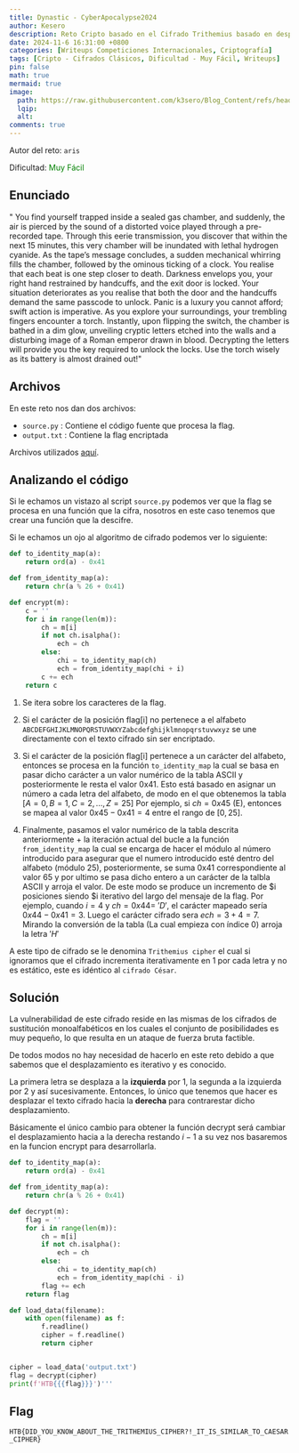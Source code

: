```yaml
---
title: Dynastic - CyberApocalypse2024
author: Kesero
description: Reto Cripto basado en el Cifrado Trithemius basado en desplacamientos incrementales.
date: 2024-11-6 16:31:00 +0800
categories: [Writeups Competiciones Internacionales, Criptografía]
tags: [Cripto - Cifrados Clásicos, Dificultad - Muy Fácil, Writeups]
pin: false
math: true
mermaid: true
image:
  path: https://raw.githubusercontent.com/k3sero/Blog_Content/refs/heads/main/Competiciones_Internacionales_Writeups/2024/Cripto/CyberApocalypse2024/Dynastic/Dynastic.png
  lqip: 
  alt: 
comments: true
---
```


Autor del reto: `aris`

Dificultad: <font color=green>Muy Fácil</font>

## Enunciado

" You find yourself trapped inside a sealed gas chamber, and suddenly, the air is pierced by the sound of a distorted voice played through a pre-recorded tape. Through this eerie transmission, you discover that within the next 15 minutes, this very chamber will be inundated with lethal hydrogen cyanide. As the tape’s message concludes, a sudden mechanical whirring fills the chamber, followed by the ominous ticking of a clock. You realise that each beat is one step closer to death. Darkness envelops you, your right hand restrained by handcuffs, and the exit door is locked. Your situation deteriorates as you realise that both the door and the handcuffs demand the same passcode to unlock. Panic is a luxury you cannot afford; swift action is imperative. As you explore your surroundings, your trembling fingers encounter a torch. Instantly, upon flipping the switch, the chamber is bathed in a dim glow, unveiling cryptic letters etched into the walls and a disturbing image of a Roman emperor drawn in blood. Decrypting the letters will provide you the key required to unlock the locks. Use the torch wisely as its battery is almost drained out!"

## Archivos

En este reto nos dan dos archivos:

- `source.py` : Contiene el código fuente que procesa la flag.
- `output.txt` : Contiene la flag encriptada

Archivos utilizados [aquí](https://github.com/k3sero/Blog_Content/tree/main/Competiciones_Internacionales_Writeups/2024/Cripto/CyberApocalypse2024/Dynastic).

## Analizando el código

Si le echamos un vistazo al script `source.py` podemos ver que la flag se procesa en una función que la cifra, nosotros en este caso tenemos que crear una función que la descifre.

Si le echamos un ojo al algoritmo de cifrado podemos ver lo siguiente:

```python
def to_identity_map(a):
    return ord(a) - 0x41

def from_identity_map(a):
    return chr(a % 26 + 0x41)

def encrypt(m):
    c = ''
    for i in range(len(m)):
        ch = m[i]
        if not ch.isalpha():
            ech = ch
        else:
            chi = to_identity_map(ch)
            ech = from_identity_map(chi + i)
        c += ech
    return c
```

1. Se itera sobre los caracteres de la flag.
2. Si el carácter de la posición flag[i] no pertenece a el alfabeto `ABCDEFGHIJKLMNOPQRSTUVWXYZabcdefghijklmnopqrstuvwxyz` se une directamente con el texto cifrado sin ser encriptado.
3. Si el carácter de la posición flag[i] pertenece a un carácter del alfabeto, entonces se procesa en la función `to_identity_map` la cual se basa en pasar dicho carácter a un valor numérico de la tabla ASCII y posteriormente le resta el valor 0x41.
Esto está basado en asignar un número a cada letra del alfabeto, de modo en el que obtenemos la tabla $[A=0, B=1, C=2, ..., Z=25]$
Por ejemplo, si $ch = 0x45$ (E), entonces se mapea al valor $0x45 - 0x41 = 4$ entre el rango de $[0, 25]$.

4. Finalmente, pasamos el valor numérico de la tabla descrita anteriormente + la iteración actual del bucle a la función `from_identity_map` la cual se encarga de hacer el módulo al número introducido para asegurar que el numero introducido esté dentro del alfabeto (módulo 25), posteriormente, se suma 0x41 correspondiente al valor 65 y por ultimo se pasa dicho entero a un carácter de la talbla ASCII y arroja el valor.
De este modo se produce un incremento de $i posiciones siendo $i iterativo del largo del mensaje de la flag.
Por ejemplo, cuando $i = 4$ y $ch = 0x44 = \ 'D'$, el carácter mapeado sería $0x44 - 0x41 = 3$. Luego el carácter cifrado sera $ech = 3 + 4 = 7$. Mirando la conversión de la tabla (La cual empieza con índice 0) arroja la letra $'H'$

A este tipo de cifrado se le denomina `Trithemius cipher` el cual si ignoramos que el cifrado incrementa iterativamente en 1 por cada letra y no es estático, este es idéntico al `cifrado César`.

## Solución

La vulnerabilidad de este cifrado reside en las mismas de los cifrados de sustitución monoalfabéticos en los cuales el conjunto de posibilidades es muy pequeño, lo que resulta en un ataque de fuerza bruta factible.

De todos modos no hay necesidad de hacerlo en este reto debido a que sabemos que el desplazamiento es iterativo y es conocido.

La primera letra se desplaza a la **izquierda** por 1, la segunda a la izquierda por 2 y así sucesivamente.
Entonces, lo único que tenemos que hacer es desplazar el texto cifrado hacia la **derecha** para contrarestar dicho desplazamiento.

Básicamente el único cambio para obtener la función decrypt será cambiar el desplazamiento hacia a la derecha restando $i - 1$ a su vez nos basaremos en la funcion encrypt para desarrollarla.


```python
def to_identity_map(a):
    return ord(a) - 0x41

def from_identity_map(a):
    return chr(a % 26 + 0x41)

def decrypt(m):
    flag = ''
    for i in range(len(m)):
        ch = m[i]
        if not ch.isalpha():
            ech = ch
        else:
            chi = to_identity_map(ch)
            ech = from_identity_map(chi - i)
        flag += ech
    return flag

def load_data(filename):
    with open(filename) as f:
        f.readline()
        cipher = f.readline()
        return cipher


cipher = load_data('output.txt')
flag = decrypt(cipher)
print(f'HTB{{{flag}}}')'''
```

## Flag

`HTB{DID_YOU_KNOW_ABOUT_THE_TRITHEMIUS_CIPHER?!_IT_IS_SIMILAR_TO_CAESAR_CIPHER}`